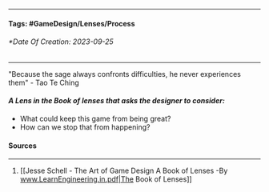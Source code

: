 __________________________________________________________________________
#### **Tags:** #GameDesign/Lenses/Process
###### *Date Of Creation: 2023-09-25
__________________________________________________________________________

"Because the sage always confronts difficulties, he never experiences them" - Tao Te Ching

#### ***A Lens in the Book of lenses that asks the designer to consider:***
- What could keep this game from being great?
- How can we stop that from happening?
#### Sources
__________________________________________________________________________
1. [[Jesse Schell - The Art of Game Design A Book of Lenses -By www.LearnEngineering.in.pdf|The Book of Lenses]]